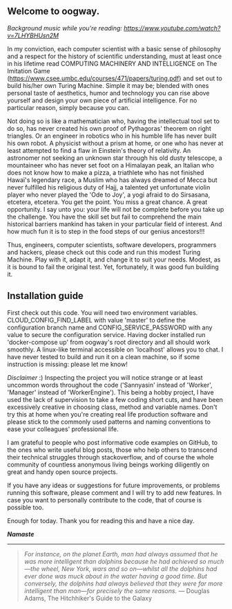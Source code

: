 Welcome to oogway.
-------------

*Background music while you're reading: https://www.youtube.com/watch?v=7LHYBHUsn2M*


In my conviction, each computer scientist with a basic sense of philosophy and a respect for the history of scientific understanding, must at least once in his lifetime read COMPUTING MACHINERY AND INTELLIGENCE on The Imitation Game (https://www.csee.umbc.edu/courses/471/papers/turing.pdf) and set out to build his/her own Turing Machine. Simple it may be; blended with ones personal taste of aesthetics, humor and technology you can rise above yourself and design your own piece of artificial intelligence. For no particular reason, simply because you can.

Not doing so is like a mathematician who, having the intellectual tool set to do so, has never created his own proof of Pythagoras' theorem on right triangles. Or an engineer in robotics who in his humble life has never built his own robot. A physicist without a prism at home, or one who has never at least attempted to find a flaw in Einstein's theory of relativity. An astronomer not seeking an unknown star through his old dusty telescope, a mountaineer who has never set foot on a Himalayan peak, an Italian who does not know how to make a pizza, a triathlete who has not finished Hawaï's legendary race, a Muslim who has always dreamed of Mecca but never fulfilled his religious duty of Hajj, a talented yet unfortunate violin player who never played the 'Ode to Joy', a yogi afraid to do Sirsasana, etcetera, etcetera. You get the point. You miss a great chance. A great opportunity. I say unto you: your life will not be complete before you take up the challenge. You have the skill set but fail to comprehend the main historical barriers mankind has taken in your particular field of interest. And how much fun it is to step in the food steps of our genius ancestors!!!

Thus, engineers, computer scientists, software developers, programmers and hackers, please check out this code and run this modest Turing Machine. Play with it, adapt it, and change it to suit your needs. Modest, as it is bound to fail the original test. Yet, fortunately, it was good fun building it.

Installation guide
------------------

First check out this code. You will need two environment variables. CLOUD_CONFIG_FIND_LABEL with value 'master' to define the configuration branch name and CONFIG_SERVICE_PASSWORD with any value to secure the configuration service. Having docker installed run 'docker-compose up' from oogway's root directory and all should work smoothly. A linux-like terminal accessible on 'localhost' allows you to chat. I have never tested to build and run it on a clean machine, so if some instruction is missing: please let me know! 

*Disclaimer* :) 
Inspecting the project you will notice strange or at least uncommon words throughout the code ('Sannyasin' instead of 'Worker', 'Manager' instead of 'WorkerEngine'). This being a hobby project, I have used the lack of supervision to take a few coding short cuts, and have been excessively creative in choosing class, method and variable names. Don't try this at home when you're creating real life production software and please stick to the commonly used patterns and naming conventions to ease your colleagues' professional life.

I am grateful to people who post informative code examples on GitHub, to the ones who write useful blog posts, those who help others to transcend their technical struggles through stackoverflow, and of course the whole community of countless anonymous living beings working diligently on great and handy open source projects.

If you have any ideas or suggestions for future improvements, or problems running this software, please comment and I will try to add new features. In case you want to personally contribute to the code, that of course is possible too.

Enough for today. Thank you for reading this and have a nice day.

***Namaste***

----------

> *For instance, on the planet Earth, man had always assumed that he was more intelligent than dolphins because he had achieved so much—the wheel, New York, wars and so on—whilst all the dolphins had ever done was muck about in the water having a good time. But conversely, the dolphins had always believed that they were far more intelligent than man—for precisely the same reasons.* ― Douglas Adams, The Hitchhiker's Guide to the Galaxy


